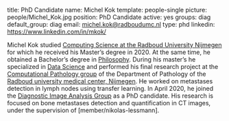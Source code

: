 title: PhD Candidate
name: Michel Kok
template: people-single
picture: people/Michel_Kok.jpg
position: PhD Candidate
active: yes
groups: diag
default_group: diag
email: michel.kok@radboudumc.nl
type: phd
linkedin: https://www.linkedin.com/in/mkok/

Michel Kok studied [Computing Science at the Radboud University Nijmegen](https://www.ru.nl/english/education/bachelors/computing-science/) for which he received his Master’s degree in 2020. At the same time, he obtained a Bachelor’s degree in [Philosophy](https://www.ru.nl/opleidingen/bachelor/filosofie/verkorte-opleidingstrajecten-filosofie/verkorte-bachelor-filosofie/). During his master’s he specialized in [Data Science](https://www.ru.nl/english/education/masters/data-science/) and performed his final research project at the [Computational Pathology group](https://www.computationalpathologygroup.eu/) of the Department of Pathology of the [Radboud university medical center, Nijmegen](https://www.radboudumc.nl/Research/). He worked on metastases detection in lymph nodes using transfer learning. In April 2020, he joined the [Diagnostic Image Analysis Group](http://diagnijmegen.nl/index.php/Home) as a PhD candidate. His research is focused on bone metastases detection and quantification in CT images, under the supervision of [member/nikolas-lessmann].
